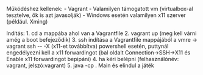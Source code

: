 Működéshez kellenek:
    - Vagrant
    - Valamilyen támogatott vm (virtualbox-al tesztelve, ők is azt javasolják)
    - Windows esetén valamilyen x11 szerver (például. Xming)

Indítás:
    1. cd a mappába ahol van a Vagrantfile
    2. vagrant up (meg kell várni amég a boot befejeződik)
    3. ssh indítása a Vagrantfile mappájából a vmre -> vagrant ssh -- -X (x11-et továbbítva) powershell esetén, puttynál engedélyezni kell a x11 forwardingot (bal oldalt Connection->SSH->X11 és Enable x11 forwardingot bepipáni)
    4. ha kéri belépni (felhasználónév: vagrant, jelszó:vagrant)
    5. java -cp . Main és elindul a játék